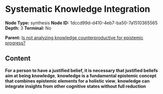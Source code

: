 # Systematic Knowledge Integration

**Node Type:** synthesis
**Node ID:** 1dccd99d-d410-4eb7-ba50-7a1510365565
**Depth:** 3
**Terminal:** No

**Parent:** [Is not analyzing knowledge counterproductive for epistemic progress?](is-not-analyzing-knowledge-counterproductive-for-epistemic-progress.md)

## Content

**For a person to have a justified belief, it is necessary that justified beliefs aim at being knowledge**, **knowledge is a fundamental epistemic concept that combines epistemic elements for a holistic view**, **knowledge can integrate insights from other cognitive states without full reduction**
